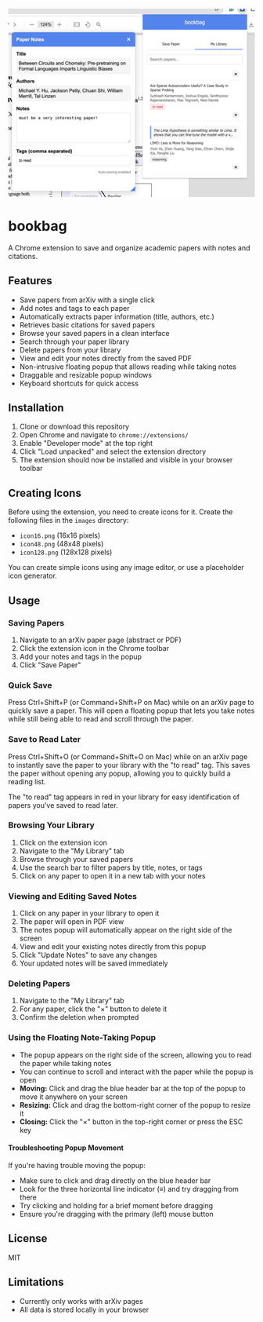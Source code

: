 ![bookbag](images/bookbag_example.png)

# bookbag

A Chrome extension to save and organize academic papers with notes and citations.

## Features

- Save papers from arXiv with a single click
- Add notes and tags to each paper
- Automatically extracts paper information (title, authors, etc.)
- Retrieves basic citations for saved papers
- Browse your saved papers in a clean interface
- Search through your paper library
- Delete papers from your library
- View and edit your notes directly from the saved PDF
- Non-intrusive floating popup that allows reading while taking notes
- Draggable and resizable popup windows
- Keyboard shortcuts for quick access

## Installation

1. Clone or download this repository
2. Open Chrome and navigate to `chrome://extensions/`
3. Enable "Developer mode" at the top right
4. Click "Load unpacked" and select the extension directory
5. The extension should now be installed and visible in your browser toolbar

## Creating Icons

Before using the extension, you need to create icons for it. Create the following files in the `images` directory:

- `icon16.png` (16x16 pixels)
- `icon48.png` (48x48 pixels)
- `icon128.png` (128x128 pixels)

You can create simple icons using any image editor, or use a placeholder icon generator.

## Usage

### Saving Papers

1. Navigate to an arXiv paper page (abstract or PDF)
2. Click the extension icon in the Chrome toolbar
3. Add your notes and tags in the popup
4. Click "Save Paper"

### Quick Save

Press Ctrl+Shift+P (or Command+Shift+P on Mac) while on an arXiv page to quickly save a paper. This will open a floating popup that lets you take notes while still being able to read and scroll through the paper.

### Save to Read Later

Press Ctrl+Shift+O (or Command+Shift+O on Mac) while on an arXiv page to instantly save the paper to your library with the "to read" tag. This saves the paper without opening any popup, allowing you to quickly build a reading list.

The "to read" tag appears in red in your library for easy identification of papers you've saved to read later.

### Browsing Your Library

1. Click on the extension icon
2. Navigate to the "My Library" tab
3. Browse through your saved papers
4. Use the search bar to filter papers by title, notes, or tags
5. Click on any paper to open it in a new tab with your notes

### Viewing and Editing Saved Notes

1. Click on any paper in your library to open it
2. The paper will open in PDF view
3. The notes popup will automatically appear on the right side of the screen
4. View and edit your existing notes directly from this popup
5. Click "Update Notes" to save any changes
6. Your updated notes will be saved immediately

### Deleting Papers

1. Navigate to the "My Library" tab
2. For any paper, click the "×" button to delete it
3. Confirm the deletion when prompted

### Using the Floating Note-Taking Popup

- The popup appears on the right side of the screen, allowing you to read the paper while taking notes
- You can continue to scroll and interact with the paper while the popup is open
- **Moving:** Click and drag the blue header bar at the top of the popup to move it anywhere on your screen
- **Resizing:** Click and drag the bottom-right corner of the popup to resize it 
- **Closing:** Click the "×" button in the top-right corner or press the ESC key

#### Troubleshooting Popup Movement

If you're having trouble moving the popup:
- Make sure to click and drag directly on the blue header bar
- Look for the three horizontal line indicator (≡) and try dragging from there
- Try clicking and holding for a brief moment before dragging
- Ensure you're dragging with the primary (left) mouse button

## License

MIT

## Limitations

- Currently only works with arXiv pages
- All data is stored locally in your browser 